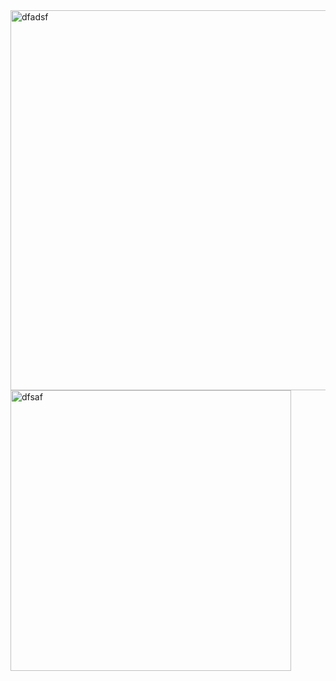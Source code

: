 <img width="608" alt="dfadsf" src="https://github.com/user-attachments/assets/1e389b6c-2b2b-45f1-977f-f8af5ee852a7" />
<br>
<img width="449" alt="dfsaf" src="https://github.com/user-attachments/assets/7f6750e0-7b9b-4e1a-b3dd-00a70de00fbb" />

